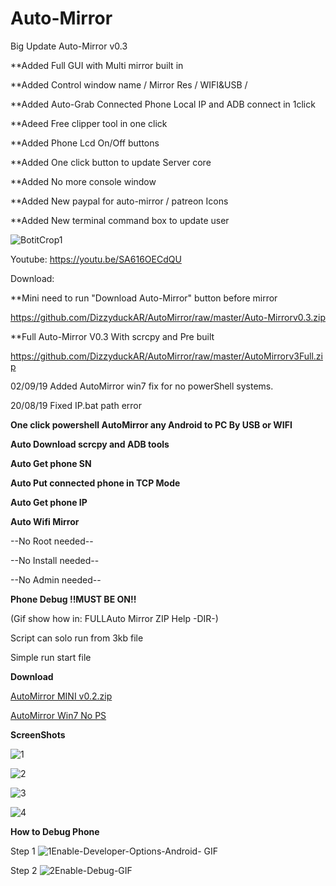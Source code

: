 # Auto-Mirror
Big Update Auto-Mirror v0.3

**Added Full GUI with Multi mirror built in

**Added Control window name / Mirror Res / WIFI&USB /

**Added Auto-Grab Connected Phone Local IP and ADB connect in 1click

**Adeed Free clipper tool in one click

**Added Phone Lcd On/Off buttons

**Added One click button to update Server core

**Added No more console window

**Added New paypal for auto-mirror / patreon Icons

**Added New terminal command box to update user



![BotitCrop1](https://user-images.githubusercontent.com/52171360/65166947-4fa29180-da4a-11e9-8bba-c8ef3ae8cd62.png)


Youtube:
https://youtu.be/SA616OECdQU


Download:

**Mini need to run "Download Auto-Mirror" button before mirror

https://github.com/DizzyduckAR/AutoMirror/raw/master/Auto-Mirrorv0.3.zip


**Full Auto-Mirror V0.3 With scrcpy and Pre built

https://github.com/DizzyduckAR/AutoMirror/raw/master/AutoMirrorv3Full.zip





02/09/19 Added AutoMirror win7 fix for no powerShell systems.

20/08/19 Fixed IP.bat path error

**One click powershell AutoMirror any Android to PC By USB or WIFI**

**Auto Download scrcpy and ADB tools**

**Auto Get phone SN**

**Auto Put connected phone in TCP Mode**

**Auto Get phone IP**

**Auto Wifi Mirror**

--No Root needed--

--No Install needed--

--No Admin needed--

**Phone Debug !!MUST BE ON!!**

(Gif show how in: FULLAuto Mirror ZIP Help -DIR-)

Script can solo run from 3kb file

Simple run start file



**Download**

[AutoMirror MINI v0.2.zip](https://github.com/DizzyduckAR/AutoMirror/raw/master/AutoMirror%20MINI%20v0.2.zip) 




 
[AutoMirror Win7 No PS](https://github.com/DizzyduckAR/AutoMirror/raw/master/AutoMirror%20Win7-NOPS.zip)





**ScreenShots**



![1](https://user-images.githubusercontent.com/52171360/63218202-dbc94c80-c15e-11e9-9229-6c4cbb2e6881.png)

![2](https://user-images.githubusercontent.com/52171360/63218270-dd474480-c15f-11e9-863c-30ecf36b7d11.png)

![3](https://user-images.githubusercontent.com/52171360/63210222-688af080-c0f4-11e9-9221-e14699834c62.png)

![4](https://user-images.githubusercontent.com/52171360/63210224-6aed4a80-c0f4-11e9-934e-044cc4853b78.png)


**How to Debug Phone**

Step 1
![1Enable-Developer-Options-Android- GIF](https://user-images.githubusercontent.com/52171360/63210271-dafbd080-c0f4-11e9-8b32-18f4d4386272.gif)

Step 2
![2Enable-Debug-GIF](https://user-images.githubusercontent.com/52171360/63210272-dd5e2a80-c0f4-11e9-9849-f7254db6ff24.gif)
